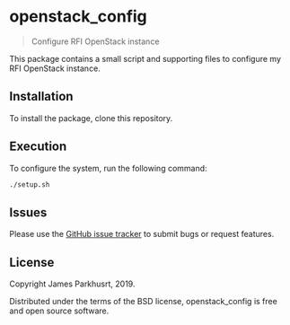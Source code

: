 # openstack_config
> Configure RFI OpenStack instance

This package contains a small script and supporting files to configure my RFI OpenStack instance. 

## Installation

To install the package, clone this repository.

## Execution

To configure the system, run the following command:

```sh
./setup.sh
```

## Issues

Please use the [GitHub issue tracker](https://github.com/jmp1985/openstack_config/issues) to submit bugs or request features.

## License

Copyright James Parkhusrt, 2019.

Distributed under the terms of the BSD license, openstack_config is free and open source software.


